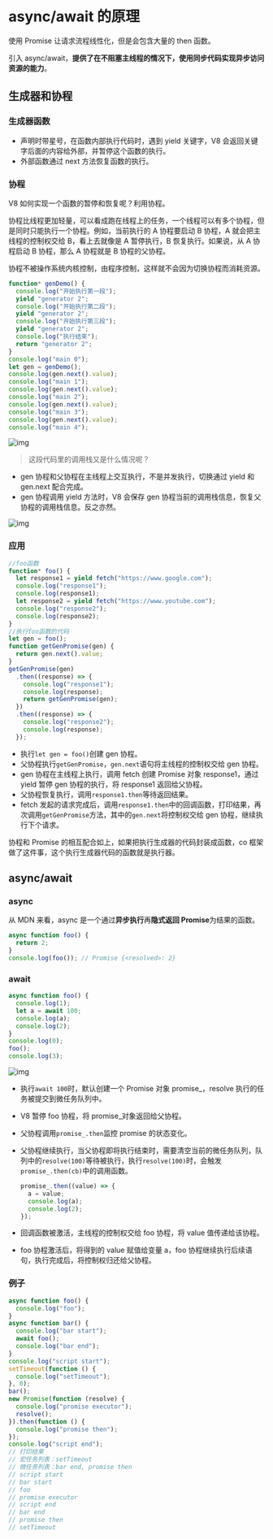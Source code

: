 # async/await 的原理

使用 Promise 让请求流程线性化，但是会包含大量的 then 函数。

引入 async/await，**提供了在不阻塞主线程的情况下，使用同步代码实现异步访问资源的能力**。

## 生成器和协程

### 生成器函数

- 声明时带星号，在函数内部执行代码时，遇到 yield 关键字，V8 会返回关键字后面的内容给外部，并暂停这个函数的执行。
- 外部函数通过 next 方法恢复函数的执行。

### 协程

V8 如何实现一个函数的暂停和恢复呢？利用协程。

协程比线程更加轻量，可以看成跑在线程上的任务，一个线程可以有多个协程，但是同时只能执行一个协程。例如，当前执行的 A 协程要启动 B 协程，A 就会把主线程的控制权交给 B，看上去就像是 A 暂停执行，B 恢复执行。如果说，从 A 协程启动 B 协程，那么 A 协程就是 B 协程的父协程。

协程不被操作系统内核控制，由程序控制，这样就不会因为切换协程而消耗资源。

```js
function* genDemo() {
  console.log("开始执行第一段");
  yield "generator 2";
  console.log("开始执行第二段");
  yield "generator 2";
  console.log("开始执行第三段");
  yield "generator 2";
  console.log("执行结束");
  return "generator 2";
}
console.log("main 0");
let gen = genDemo();
console.log(gen.next().value);
console.log("main 1");
console.log(gen.next().value);
console.log("main 2");
console.log(gen.next().value);
console.log("main 3");
console.log(gen.next().value);
console.log("main 4");
```

![img](assets/5ef98bd693bcd5645e83418b0856e437.png)

> 这段代码里的调用栈又是什么情况呢？

- gen 协程和父协程在主线程上交互执行，不是并发执行，切换通过 yield 和 gen.next 配合完成。
- gen 协程调用 yield 方法时，V8 会保存 gen 协程当前的调用栈信息，恢复父协程的调用栈信息。反之亦然。

![img](assets/925f4a9a1c85374352ee93c5e3c41440.png)

### 应用

```js
//foo函数
function* foo() {
  let response1 = yield fetch("https://www.google.com");
  console.log("response1");
  console.log(response1);
  let response2 = yield fetch("https://www.youtube.com");
  console.log("response2");
  console.log(response2);
}
//执行foo函数的代码
let gen = foo();
function getGenPromise(gen) {
  return gen.next().value;
}
getGenPromise(gen)
  .then((response) => {
    console.log("response1");
    console.log(response);
    return getGenPromise(gen);
  })
  .then((response) => {
    console.log("response2");
    console.log(response);
  });
```

- 执行`let gen = foo()`创建 gen 协程。
- 父协程执行`getGenPromise`，`gen.next`语句将主线程的控制权交给 gen 协程。
- gen 协程在主线程上执行，调用 fetch 创建 Promise 对象 response1，通过 yield 暂停 gen 协程的执行，将 response1 返回给父协程。
- 父协程恢复执行，调用`response1.then`等待返回结果。
- fetch 发起的请求完成后，调用`response1.then`中的回调函数，打印结果，再次调用`getGenPromise`方法，其中的`gen.next`将控制权交给 gen 协程，继续执行下个请求。

协程和 Promise 的相互配合如上，如果把执行生成器的代码封装成函数，co 框架做了这件事，这个执行生成器代码的函数就是执行器。

## async/await

### async

从 MDN 来看，async 是一个通过**异步执行**再**隐式返回 Promise**为结果的函数。

```js
async function foo() {
  return 2;
}
console.log(foo()); // Promise {<resolved>: 2}
```

### await

```js
async function foo() {
  console.log(1);
  let a = await 100;
  console.log(a);
  console.log(2);
}
console.log(0);
foo();
console.log(3);
```

![img](assets/8dcd8cfa77d43d1fb928d8b001229b94.png)

- 执行`await 100`时，默认创建一个 Promise 对象 promise\_，resolve 执行的任务被提交到微任务队列中。
- V8 暂停 foo 协程，将 promise\_对象返回给父协程。
- 父协程调用`promise_.then`监控 promise 的状态变化。
- 父协程继续执行，当父协程即将执行结束时，需要清空当前的微任务队列，队列中的`resolve(100)`等待被执行，执行`resolve(100)`时，会触发`promise_.then(cb)`中的调用函数。

  ```js
  promise_.then((value) => {
    a = value;
    console.log(a);
    console.log(2);
  });
  ```

- 回调函数被激活，主线程的控制权交给 foo 协程，将 value 值传递给该协程。
- foo 协程激活后，将得到的 value 赋值给变量 a，foo 协程继续执行后续语句，执行完成后，将控制权归还给父协程。

### 例子

```js
async function foo() {
  console.log("foo");
}
async function bar() {
  console.log("bar start");
  await foo();
  console.log("bar end");
}
console.log("script start");
setTimeout(function () {
  console.log("setTimeout");
}, 0);
bar();
new Promise(function (resolve) {
  console.log("promise executor");
  resolve();
}).then(function () {
  console.log("promise then");
});
console.log("script end");
// 打印结果
// 宏任务列表：setTimeout
// 微任务列表：bar end, promise then
// script start
// bar start
// foo
// promise executor
// script end
// bar end
// promise then
// setTimeout
```
